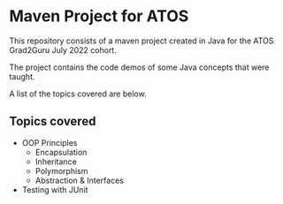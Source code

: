 # Maven Project for ATOS

This repository consists of a maven project created in Java for the ATOS Grad2Guru July 2022 cohort.

The project contains the code demos of some Java concepts that were taught.

A list of the topics covered are below.

## Topics covered

- OOP Principles
	- Encapsulation
	- Inheritance
	- Polymorphism
	- Abstraction & Interfaces
- Testing with JUnit